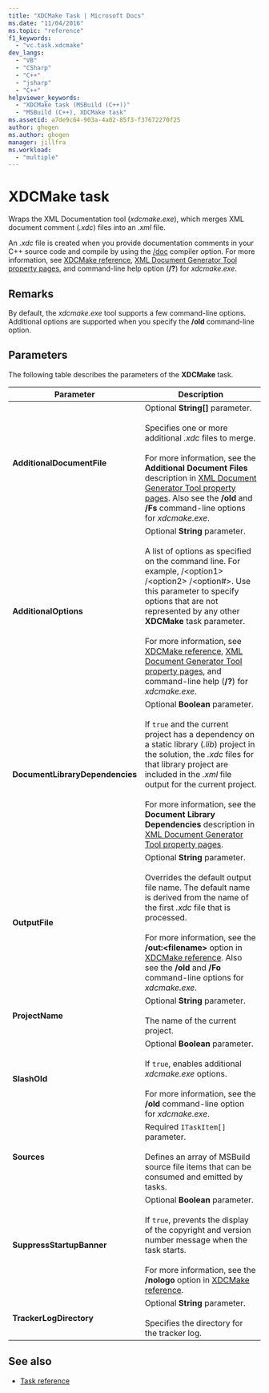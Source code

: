 ```yaml
---
title: "XDCMake Task | Microsoft Docs"
ms.date: "11/04/2016"
ms.topic: "reference"
f1_keywords:
  - "vc.task.xdcmake"
dev_langs:
  - "VB"
  - "CSharp"
  - "C++"
  - "jsharp"
  - "C++"
helpviewer_keywords:
  - "XDCMake task (MSBuild (C++))"
  - "MSBuild (C++), XDCMake task"
ms.assetid: a7de9c64-903a-4a02-85f3-f37672270f25
author: ghogen
ms.author: ghogen
manager: jillfra
ms.workload:
  - "multiple"
---
```

# XDCMake task

Wraps the XML Documentation tool (*xdcmake.exe*), which merges XML document comment (*.xdc*) files into an *.xml* file.

 An *.xdc* file is created when you provide documentation comments in your C++ source code and compile by using the [/doc](/cpp/build/reference/doc-process-documentation-comments-c-cpp) compiler option. For more information, see [XDCMake reference](/cpp/build/reference/xdcmake-reference), [XML Document Generator Tool property pages](/cpp/build/reference/xml-document-generator-tool-property-pages), and command-line help option (**/?**) for *xdcmake.exe*.

## Remarks

 By default, the *xdcmake.exe* tool supports a few command-line options. Additional options are supported when you specify the **/old** command-line option.

## Parameters

 The following table describes the parameters of the **XDCMake** task.

|Parameter|Description|
|---------------|-----------------|
|**AdditionalDocumentFile**|Optional **String[]** parameter.<br /><br /> Specifies one or more additional *.xdc* files to merge.<br /><br /> For more information, see the **Additional Document Files** description in [XML Document Generator Tool property pages](/cpp/build/reference/xml-document-generator-tool-property-pages). Also see the **/old** and **/Fs** command-line options for *xdcmake.exe*.|
|**AdditionalOptions**|Optional **String** parameter.<br /><br /> A list of options as specified on the command line. For example, /\<option1> /\<option2> /\<option#>. Use this parameter to specify options that are not represented by any other **XDCMake** task parameter.<br /><br /> For more information, see [XDCMake reference](/cpp/build/reference/xdcmake-reference), [XML Document Generator Tool property pages](/cpp/build/reference/xml-document-generator-tool-property-pages), and command-line help (**/?**) for *xdcmake.exe*.|
|**DocumentLibraryDependencies**|Optional **Boolean** parameter.<br /><br /> If `true` and the current project has a dependency on a static library (*.lib*) project in the solution, the *.xdc* files for that library project are included in the *.xml* file output for the current project.<br /><br /> For more information, see the **Document Library Dependencies** description in [XML Document Generator Tool property pages](/cpp/build/reference/xml-document-generator-tool-property-pages).|
|**OutputFile**|Optional **String** parameter.<br /><br /> Overrides the default output file name. The default name is derived from the name of the first *.xdc* file that is processed.<br /><br /> For more information, see the **/out:\<filename>** option in [XDCMake reference](/cpp/build/reference/xdcmake-reference). Also see the **/old** and **/Fo** command-line options for *xdcmake.exe*.|
|**ProjectName**|Optional **String** parameter.<br /><br /> The name of the current project.|
|**SlashOld**|Optional **Boolean** parameter.<br /><br /> If `true`, enables additional *xdcmake.exe* options.<br /><br /> For more information, see the **/old** command-line option for *xdcmake.exe*.|
|**Sources**|Required `ITaskItem[]` parameter.<br /><br /> Defines an array of MSBuild source file items that can be consumed and emitted by tasks.|
|**SuppressStartupBanner**|Optional **Boolean** parameter.<br /><br /> If `true`, prevents the display of the copyright and version number message when the task starts.<br /><br /> For more information, see the **/nologo** option in [XDCMake reference](/cpp/build/reference/xdcmake-reference).|
|**TrackerLogDirectory**|Optional **String** parameter.<br /><br /> Specifies the directory for the tracker log.|

## See also

- [Task reference](../msbuild/msbuild-task-reference.md)